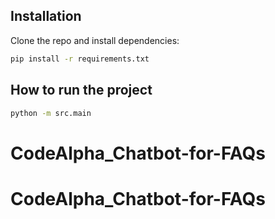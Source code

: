 
## Installation
Clone the repo and install dependencies:
```bash
pip install -r requirements.txt

```
## How to run the project

```bash
python -m src.main

```
# CodeAlpha_Chatbot-for-FAQs
# CodeAlpha_Chatbot-for-FAQs
